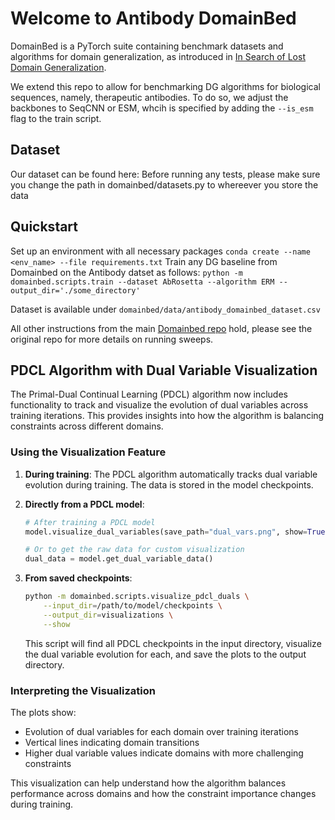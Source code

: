 # Welcome to Antibody DomainBed

DomainBed is a PyTorch suite containing benchmark datasets and algorithms for domain generalization, as introduced in [In Search of Lost Domain Generalization](https://arxiv.org/abs/2007.01434).

We extend this repo to allow for benchmarking DG algorithms for biological sequences, namely, therapeutic antibodies.
To do so, we adjust the backbones to SeqCNN or ESM, whcih is specified  by adding the `--is_esm` flag to the train script.

## Dataset
Our dataset can be found here:
Before running any tests, please make sure you change the path in domainbed/datasets.py to whereever you store the data

## Quickstart
Set up an environment with all necessary packages `conda create --name <env_name> --file requirements.txt`
Train any DG baseline from Domainbed on the Antibody datset as follows:
`python -m domainbed.scripts.train --dataset AbRosetta --algorithm ERM --output_dir='./some_directory'`

Dataset is available under `domainbed/data/antibody_domainbed_dataset.csv`

All other instructions from the main [Domainbed repo](https://github.com/facebookresearch/DomainBed) hold, please see the original repo for more details on running sweeps.

## PDCL Algorithm with Dual Variable Visualization

The Primal-Dual Continual Learning (PDCL) algorithm now includes functionality to track and visualize the evolution of dual variables across training iterations. This provides insights into how the algorithm is balancing constraints across different domains.

### Using the Visualization Feature

1. **During training**: The PDCL algorithm automatically tracks dual variable evolution during training. The data is stored in the model checkpoints.

2. **Directly from a PDCL model**:
   ```python
   # After training a PDCL model
   model.visualize_dual_variables(save_path="dual_vars.png", show=True)

   # Or to get the raw data for custom visualization
   dual_data = model.get_dual_variable_data()
   ```

3. **From saved checkpoints**:
   ```bash
   python -m domainbed.scripts.visualize_pdcl_duals \
       --input_dir=/path/to/model/checkpoints \
       --output_dir=visualizations \
       --show
   ```

   This script will find all PDCL checkpoints in the input directory, visualize the dual variable evolution for each, and save the plots to the output directory.

### Interpreting the Visualization

The plots show:
- Evolution of dual variables for each domain over training iterations
- Vertical lines indicating domain transitions
- Higher dual variable values indicate domains with more challenging constraints

This visualization can help understand how the algorithm balances performance across domains and how the constraint importance changes during training.
